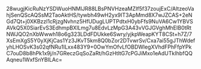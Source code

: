 28wugjKicRuNzYSDWuoHNMlJR88LBsPNVHzeaMZIf5f37zoujExC/AltzeoVahjSenQScAQSsM2TaoAktHS/tywbh49wH2yx9IT3ApMmd8X7wJZCAS+2eNGd7Qt+j0XKBzzl1cRjzgNvhnz5HfUDugLUPTPdtxH0ybFfs9NuVA6Cw1YBVSAVkQ5X0SiarEvS3EdhmpBXlLmg7u8EdvLzMpG3A43vVGJGVghMhEIB0tRtNWJQO2nXbWwwh18o6g323LDdFDUkke6Swry/yjkpWeapKYT8CSt+h7Z/7XsEmXgS5Y0yXjKjCas1Yz3JKvT5km8Q0bZor2DTvwrSv/Cxa7ai55gJThWdefyhLHOSvK3s02qfNRu1lLxx483Y9+0OwYmOfvLfOBDWlegXVhdFPhFfpYPkC7ouD8b8hPk1x9j/n7GReczGqSoZaRt/hGzHtltG7cPGJiMxo1eAdUTkIhbfQQAqneu1WxfSnYBILAc=